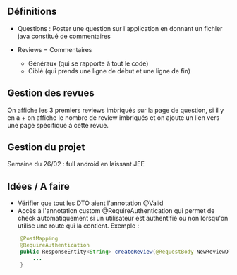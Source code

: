 ## Définitions 

- Questions : 
Poster une question sur l'application en donnant un fichier java constitué de commentaires

- Reviews = Commentaires
  - Généraux (qui se rapporte à tout le code)
  - Ciblé (qui prends une ligne de début et une ligne de fin)

## Gestion des revues

On affiche les 3 premiers reviews imbriqués sur la page de question, si il y en a + on affiche le nombre de review imbriqués et on 
ajoute un lien vers une page spécifique à cette revue.

## Gestion du projet 

Semaine du 26/02 : full android en laissant JEE


## Idées / A faire

- Vérifier que tout les DTO aient l'annotation @Valid
- Accès à l'annotation custom @RequireAuthentication qui permet de check automatiquement si un utilisateur est authentifié ou non lorsqu'on utilise une route qui la contient.
Exemple : 
```java
    @PostMapping
    @RequireAuthentication
    public ResponseEntity<String> createReview(@RequestBody NewReviewDTO newReviewDTO) {
        ...
    }
```